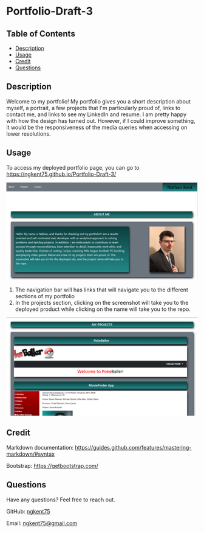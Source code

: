 # Portfolio-Draft-3

## Table of Contents

* [Description](#description)
* [Usage](#usage)
* [Credit](#credit)
* [Questions](#questions)

## Description

Welcome to my portfolio! My portfolio gives you a short description about myself, a portrait, a few projects that I'm particularly proud of, links to contact me, and links to see my LinkedIn and resume. I am pretty happy with how the design has turned out. However, if I could improve something, it would be the responsiveness of the media queries when accessing on lower resolutions.

## Usage

To access my deployed portfolio page, you can go to https://ngkent75.github.io/Portfolio-Draft-3/

![About Me Section](./assets/images/demo.PNG)

1. The navigation bar will has links that will navigate you to the different sections of my portfolio
2. In the projects section, clicking on the screenshot will take you to the deployed product while clicking on the name will take you to the repo.

![Projects Section](./assets/images/demo2.PNG)

## Credit

Markdown documentation: https://guides.github.com/features/mastering-markdown/#syntax

Bootstrap: https://getbootstrap.com/

## Questions
Have any questions? Feel free to reach out.

GitHub: [ngkent75](https://github.com/ngkent75)

Email: [ngkent75@gmail.com](mailto:ngkent75@gmail.com)